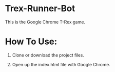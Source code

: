 # Trex-Runner-Bot
This is the Google Chrome T-Rex game.

# How To Use:
1) Clone or download the project files.

2) Open up the index.html file with Google Chrome.
